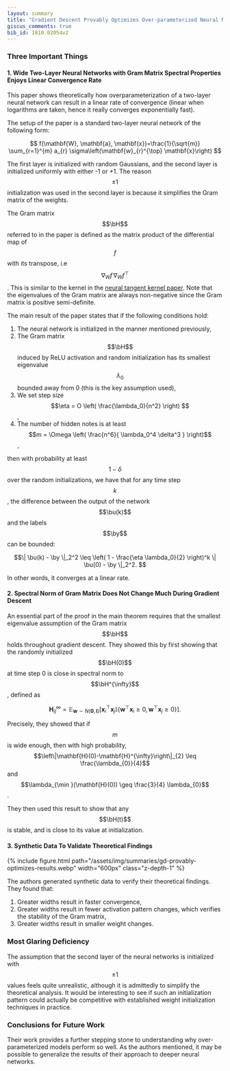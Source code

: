 ```yaml
---
layout: summary
title: "Gradient Descent Provably Optimizes Over-parameterized Neural Networks"
giscus_comments: true
bib_id: 1810.02054v2
---
```


### Three Important Things

#### 1. Wide Two-Layer Neural Networks with Gram Matrix Spectral Properties Enjoys Linear Convergence Rate

This paper shows theoretically how overparameterization of a two-layer neural
network can result in a linear rate of convergence (linear when logarithms are
taken, hence it really converges exponentially fast).

The setup of the paper is a standard two-layer neural network of the following form:

$$
f(\mathbf{W}, \mathbf{a}, \mathbf{x})=\frac{1}{\sqrt{m}} \sum_{r=1}^{m} a_{r} \sigma\left(\mathbf{w}_{r}^{\top} \mathbf{x}\right)
$$

The first layer is initialized with random Gaussians, and the second layer is initialized
uniformly with either -1 or +1. The reason $$\pm 1$$ initialization was used in the second
layer is because it simplifies the Gram matrix of the weights.

The Gram matrix $$\bH$$ referred to in the paper
is defined as the matrix product of the differential map
of $$f$$ with its transpose, i.e $$\nabla_W f \, \nabla_W f^{\top} $$.
This is similar to the kernel in the [neural tangent kernel paper](https://arxiv.org/abs/1806.07572).
Note that the eigenvalues of the Gram matrix are always non-negative since the Gram matrix is positive semi-definite.

The main result of the paper states that if the following conditions hold:

1. The neural network is initialized in the manner mentioned previously,
2. The Gram matrix $$\bH$$ induced by ReLU activation and random initialization has its smallest eigenvalue $$\lambda_0$$ bounded away from 0 (this is the key assumption used),
3. We set step size $$\eta = O \left( \frac{\lambda_0}{n^2} \right) $$,
4. The number of hidden notes is at least $$m = \Omega \left( \frac{n^6}{ \lambda_0^4 \delta^3 } \right)$$,

then with probability at least $$1-\delta$$ over the random initializations, we have that
for any time step $$k$$, the difference between the output of the network $$\bu(k)$$ 
and the labels $$\by$$ can be bounded:

$$\| \bu(k) - \by \|_2^2 \leq \left( 1 - \frac{\eta \lambda_0}{2} \right)^k \| \bu(0) - \by \|_2^2.  $$

In other words, it converges at a linear rate.

#### 2. Spectral Norm of Gram Matrix Does Not Change Much During Gradient Descent

An essential part of the proof in the main theorem requires that the
smallest eigenvalue assumption of the Gram matrix $$\bH$$ holds throughout
gradient descent. They showed this by first showing that the randomly
initialized $$\bH(0)$$ at time step 0 is close in spectral norm to $$\bH^{\infty}$$, defined as

$$\mathbf{H}_{i j}^{\infty}=
 \mathbb{E}_{\mathbf{w} \sim N(\mathbf{0},
 \mathbf{I})}\left[\mathbf{x}_{i}^{\top} \mathbf{x}_{j}
 \mathbb{I}\left\{\mathbf{w}^{\top} \mathbf{x}_{i} \geq 0, \mathbf{w}^{\top}
 \mathbf{x}_{j} \geq 0\right\}\right]. 
$$

Precisely, they showed that if $$m$$ is wide enough, then with high probability,
$$\left\|\mathbf{H}(0)-\mathbf{H}^{\infty}\right\|_{2} \leq
\frac{\lambda_{0}}{4}$$ 
and 
$$\lambda_{\min }(\mathbf{H}(0)) \geq \frac{3}{4} \lambda_{0}$$.

They then used this result to show that any $$\bH(t)$$ is stable,
and is close to its value at initialization.

#### 3. Synthetic Data To Validate Theoretical Findings

{% include figure.html 
    path="/assets/img/summaries/gd-provably-optimizes-results.webp"
    width="600px"
    class="z-depth-1"
%}

The authors generated synthetic data to verify their theoretical findings.
They found that:

1. Greater widths result in faster convergence,
2. Greater widths result in fewer activation pattern changes, which verifies the stability of the Gram matrix,
3. Greater widths result in smaller weight changes.

### Most Glaring Deficiency
The assumption that the second layer of the neural networks is initialized with
$$\pm 1$$ values feels quite unrealistic, although it is admittedly to simplify
the theoretical analysis. It would be interesting to see if such an initialization
pattern could actually be competitive with established weight initialization techniques 
in practice.

### Conclusions for Future Work
Their work provides a further stepping stone to understanding why
over-parameterized models perform so well.  As the authors mentioned, it may be
possible to generalize the results of their approach to deeper neural networks. 